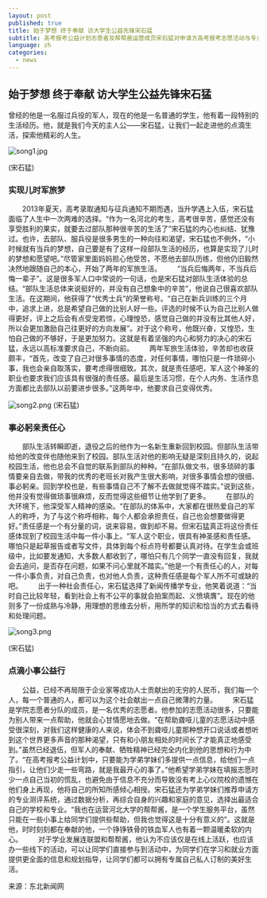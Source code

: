 ```yaml
---
layout: post
published: true
title: 始于梦想 终于奉献 访大学生公益先锋宋石猛
subtitle: 高考报考公益计划志愿者及帮帮酱运营成员宋石猛对申请方高考报考志愿活动与专业测评系统的推荐
language: zh
categories:
  - news
---
```

## 始于梦想 终于奉献 访大学生公益先锋宋石猛
曾经的他是一名服过兵役的军人，现在的他是一名普通的学生，他有着一段特别的生活经历。他，就是我们今天的主人公——宋石猛，让我们一起走进他的点滴生活，探索他精彩的人生。

![song1.jpg]({{site.baseurl}}/image/song1.jpg)

(宋石猛)
### 实现儿时军旅梦
　　2013年夏天，高考录取通知与征兵通知不期而遇，当升学遇上入伍，宋石猛面临了人生中一次两难的选择。“作为一名河北的考生，高考很辛苦，感觉还没有享受胜利的果实，就要去过部队那种很辛苦的生活了”宋石猛的内心也纠结、犹豫过。也许，去部队、服兵役是很多男生的一种向往和渴望，宋石猛也不例外，“小时候就有当兵的梦想，自己要是有了这样一段部队生活的经历，也算是实现了儿时的梦想和愿望吧。”尽管家里面妈妈担心他受苦，不愿他去部队历练，但他仍旧毅然决然地跟随自己的本心，开始了两年的军旅生活。
　　“当兵后悔两年，不当兵后悔一辈子”。这是很多军人口中常说的一句话，也是宋石猛对部队生活体验的总结。“部队生活总体来说挺好的，并没有自己想象中的辛苦”，他说自己很喜欢部队生活。在这期间，他获得了“优秀士兵”的荣誉称号。“自己在新兵训练的三个月中，追求上进，总是希望自己做的比别人好一些。评选的时候不认为自己比别人做得更好，评上之后会有点受宠若惊，心理惶恐，感觉自己做的并没有比其他人好，所以会更加激励自己往更好的方向发展”。对于这个称号，他既兴奋，又惶恐，生怕自己做的不够好，于是更加努力。这就是有着坚强的内心和努力的决心的宋石猛，永远以高标准要求自己，不断向前。
　　两年军旅生活体验，辛苦却也收获颇丰，“首先，改变了自己对很多事情的态度，对任何事情，哪怕只是一件琐碎小事，我也会亲自取落实，要考虑得很细致。其次，就是责任感吧，军人这个神圣的职业也要求我们应该具有很强的责任感。最后是生活习惯，在个人内务、生活作息方面都比去部队以前要进步很多。”这两年中，他要求自己变得优秀。
  
  ![song2.png]({{site.baseurl}}/image/song2.png)
(宋石猛)

### 事必躬亲责任心
　　部队生活转瞬即逝，退役之后的他作为一名新生重新回到校园。但部队生活带给他的改变伴也随他来到了校园。部队生活对他的影响无疑是深刻且持久的，说起校园生活，他也总会不自觉的联系到部队的种种。“在部队做文书，很多琐碎的事情要亲自去做，带我的优秀的老班长对我产生很大影响，对很多事情会想的很细、事必躬亲。回到学校也是，有些事情自己不了解不去做就觉得不踏实。”说到这些，他并没有觉得做琐事很麻烦，反而觉得这些细节让他学到了更多。
　　在部队的大环境下，他深受军人精神的感染。“在部队的体系中，大家都在很热爱自己的军人的称呼，为了与这个称呼相称，每个人都会承担责任，自己也会想要做得更好。”责任感是一个有分量的词，说来容易，做到却不易。但宋石猛真正将这份责任感体现到了校园生活中每一件小事上。“军人这个职业，很具有神圣感和责任感。哪怕只是起草报告或者写文件，具体到每个标点符号都要认真对待。在学生会或班级中，比如要发通知，大多数人都收到了，哪怕只有几个同学一直没有回复，我就会去追问，是否存在问题，如果不问心里就不踏实。”他是一个有责任心的人，对每一件小事负责，对自己负责，也对他人负责，这种责任感是每个军人所不可或缺的吧。
　　出于一种社会责任心，宋石猛选择了新闻传播学专业，他笑着说道：“当时自己比较年轻，看到社会上有不公平的事就会拍案而起、义愤填膺”。现在的他则多了一份成熟与冷静，用理想的思维去分析，用所学的知识和恰当的方式去看待和处理问题。
  
  ![song3.png]({{site.baseurl}}/image/song3.png)

  (宋石猛)
### 点滴小事公益行
　　公益，已经不再局限于企业家等成功人士贡献出的无穷的人民币，我们每一个人，每一个普通的人，都可以为这个社会献出一点自己微薄的力量。
　　宋石猛是学院志愿者分队的成员，是一名优秀的志愿者。他参加的志愿活动很多，只要能为别人带来一点帮助，他就会心甘情愿地去做。“在帮助聋哑儿童的志愿活动中感受很深刻，对我们这样健康的人来说，体会不到聋哑儿童那种想开口说话或者想听到这个世界更多声音的那种渴望，只有和小朋友相处的时间长了才能真正地感受到。”虽然已经退伍，但军人的奉献、牺牲精神已经完全内化到他的思想和行为中了。“在高考报考公益计划中，只要能为学弟学妹们多提供一点信息，给他们一点指引，让他们少走一些弯路，就是我最开心的事了。”他希望学弟学妹在填报志愿时少一点自己当初的慌乱，也避免由于信息不充分而导致没有考上心仪院校的遗憾在他们身上再现，他将自己的所知所感倾心相授。宋石猛还为学弟学妹们推荐申请方的专业测评系统，通过数据分析，再综合自身的兴趣和家庭的意见，选择出最适合自己的学校和专业。“我也在运营河北大学的帮帮酱，是一个学生服务平台，虽然只能在一些小事上给同学们提供些帮助，但我也觉得这是十分有意义的”。这就是他，时时刻刻都在奉献的他，一个铮铮铁骨的铁血军人也有着一颗温暖柔软的内心。
　　对于学业发展连联盟和帮帮酱，他认为不应该仅是在线上活跃，也应该办一些线下的活动，可以让同学们直接参与到活动中，为同学们在学习和就业方面提供更全面的信息和规划指导，让同学们都可以拥有专属自己私人订制的美好生活。
  
  来源：东北新闻网
